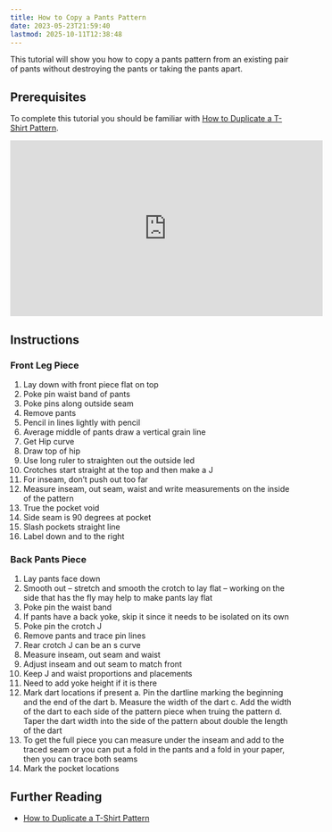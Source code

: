 ```yaml
---
title: How to Copy a Pants Pattern
date: 2023-05-23T21:59:40
lastmod: 2025-10-11T12:38:48
---
```


This tutorial will show you how to copy a pants pattern from an existing pair of pants without destroying the pants or taking the pants apart.

## Prerequisites

To complete this tutorial you should be familiar with [How to Duplicate a T-Shirt Pattern](./how-to-duplicate-a-t-shirt-pattern.md).

<div class="gallery-grid">
<div class="iframe-16-9-container"><iframe class="youTubeIframe" width="560" height="315" src="https://www.youtube.com/embed/BqeE2gqSrIc?rel=0" title="YouTube video player" frameborder="0" allow="accelerometer; autoplay; clipboard-write; encrypted-media; gyroscope; picture-in-picture; web-share" referrerpolicy="strict-origin-when-cross-origin" allowfullscreen></iframe>
</div>
</div>

</div>

## Instructions

### Front Leg Piece

1. Lay down with front piece flat on top
2. Poke pin waist band of pants
3. Poke pins along outside seam
4. Remove pants
5. Pencil in lines lightly with pencil
6. Average middle of pants draw a vertical grain line
7. Get Hip curve
8. Draw top of hip
9. Use long ruler to straighten out the outside led
10. Crotches start straight at the top and then make a J
11. For inseam, don’t push out too far
12. Measure inseam, out seam, waist and write measurements on the inside of the pattern
13. True the pocket void
14. Side seam is 90 degrees at pocket
15. Slash pockets straight line
16. Label down and to the right

### Back Pants Piece

1. Lay pants face down
2. Smooth out – stretch and smooth the crotch to lay flat – working on the side that has the fly may help to make pants lay flat
3. Poke pin the waist band
4. If pants have a back yoke, skip it since it needs to be isolated on its own
5. Poke pin the crotch J
6. Remove pants and trace pin lines
7. Rear crotch J can be an s curve
8. Measure inseam, out seam and waist
9. Adjust inseam and out seam to match front
10. Keep J and waist proportions and placements
11. Need to add yoke height if it is there
12. Mark dart locations if present
    a. Pin the dartline marking the beginning and the end of the dart
    b. Measure the width of the dart
    c. Add the width of the dart to each side of the pattern piece when truing the pattern
    d. Taper the dart width into the side of the pattern about double the length of the dart
13. To get the full piece you can measure under the inseam and add to the traced seam or you can put a fold in the pants and a fold in your paper, then you can trace both seams
14. Mark the pocket locations

## Further Reading

- [How to Duplicate a T-Shirt Pattern](./how-to-duplicate-a-t-shirt-pattern.md)
